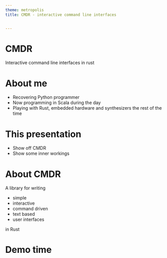 ```yaml
---
theme: metropolis
title: CMDR - interactive command line interfaces


---
```


# CMDR
Interactive command line interfaces in rust

# About me
- Recovering Python programmer
- Now programming in Scala during the day
- Playing with Rust, embedded hardware and synthesizers the rest of the time

# This presentation
- Show off CMDR
- Show some inner workings

# About CMDR
A library for writing
- simple
- interactive
- command driven
- text based
- user interfaces

in Rust

# Demo time

# 
